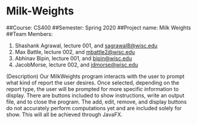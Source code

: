 # Milk-Weights


##Course: CS400 
##Semester: Spring 2020
##Project name: Milk Weights
##Team Members:
1. Shashank Agrawal, lecture 001, and sagrawal8@wisc.edu
2. Max Battle, lecture 002, and mbattle2@wisc.edu
3. Abhinav Bipin, lecture 001, and bipin@wisc.edu
4. JacobMorse, lecture 002, and jdmorse@wisc.edu
 
(Description)
Our MilkWeights program interacts with the user to prompt what kind of report the user desires. Once selected, depending on the report type, the user will be prompted for more specific information to display. There are buttons included to show instructions, write an output file, and to close the program. The add, edit, remove, and display buttons do not accurately perform computations yet and are included solely for show. This will all be achieved through JavaFX. 
